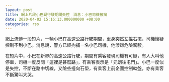 ```yaml
---
layout: post
title: 網上片段小巴疑行駛期間失控　消息：小巴司機被捕
date: 2020-04-02 15:16:13.000000000 +08:00
categories: rss
---
```


網上流傳一段短片，一輛小巴在高速公路行駛期間，車身突然左搖右擺，司機懷疑控制不到小巴。消息說，警方已經拘捕一名小巴司機，他涉嫌危險駕駛。

在短片中，小巴在新界的高速公路行駛，期間有乘客發現司機有可疑，有人大叫他停車，司機一度反問「這裡是甚麼路」，有乘客表示是「元朗往屯門」。小巴一度似是失控，不斷在路中切線，又險些撞向石壆，有乘客上前企圖控制軚盤，亦有乘客不斷驚叫大哭。
